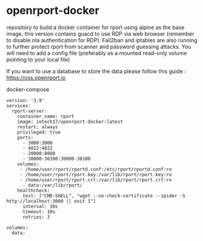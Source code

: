 # openrport-docker
repository to build a docker container for rport using alpine as the base image, this version contains guacd to use RDP via web browser (remember to disable nla authentication for RDP).
Fail2ban and iptables are also running to further protect rport from scanner and password guessing attacks.
You will need to add a config file (preferably as a mounted read-only volume pointing to your local file)

If you want to use a database to store the data please follow this guide : https://oss.openrport.io

docker-compose
```
version: '3.9'
services:
  rport-server:
    container_name: rport
    image: iotech17/openrport-docker:latest
    restart: always
    privileged: true
    ports:
      - 3000:3000
      - 4822:4822
      - 20000:8080
      - 30000-30100:30000-30100
    volumes:
     - /home/user/rport/rportd.conf:/etc/rport/rportd.conf:ro
     - /home/user/rport/rport.key:/var/lib/rport/rport.key:ro
     - /home/user/rport/rport.crt:/var/lib/rport/rport.crt:ro
      - data:/var/lib/rport/
    healthcheck:
      test: ["CMD-SHELL", "wget --no-check-certificate --spider -S http://localhost:3000 || exit 1"]
      interval: 30s
      timeout: 10s
      retries: 3

volumes:
  data:
